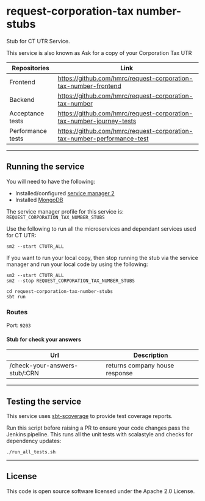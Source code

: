 # request-corporation-tax number-stubs

Stub for CT UTR Service. 

This service is also known as Ask for a copy of your Corporation Tax UTR

|Repositories|Link|
|------------|----|
|Frontend|https://github.com/hmrc/request-corporation-tax-number-frontend|
|Backend|https://github.com/hmrc/request-corporation-tax-number|
|Acceptance tests|https://github.com/hmrc/request-corporation-tax-number-journey-tests|
|Performance tests|https://github.com/hmrc/request-corporation-tax-number-performance-test|

---

## Running the service

You will need to have the following:

* Installed/configured [service manager 2](https://github.com/hmrc/sm2)
* Installed [MongoDB](https://www.mongodb.com/docs/manual/installation/)

The service manager profile for this service is: `REQUEST_CORPORATION_TAX_NUMBER_STUBS`

Use the following to run all the microservices and dependant services used for CT UTR:

`sm2 --start CTUTR_ALL`

If you want to run your local copy, then stop running the stub via the service manager and run your local code by using the following:

```
sm2 --start CTUTR_ALL
sm2 --stop REQUEST_CORPORATION_TAX_NUMBER_STUBS

cd request-corporation-tax-number-stubs
sbt run
```

### Routes

Port: `9203`

#### Stub for check your answers

| Url | Description                    |
|-----|--------------------------------|
| /check-your-answers-stub/:CRN | returns company house response |

---

## Testing the service

This service uses [sbt-scoverage](https://github.com/scoverage/sbt-scoverage) to provide test coverage reports.


Run this script before raising a PR to ensure your code changes pass the Jenkins pipeline. This runs all the unit tests with scalastyle and checks for dependency updates:

```
./run_all_tests.sh
```

---

## License

This code is open source software licensed under the Apache 2.0 License.
